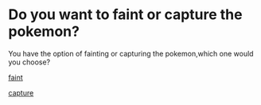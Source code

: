 # Do you want to faint or capture the pokemon?
You have the option of fainting or capturing the pokemon,which one would you choose?


[faint](faint.md)


[capture](capture.md)